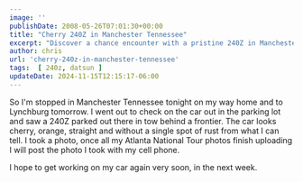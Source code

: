 ```yaml
---
image: ''
publishDate: 2008-05-26T07:01:30+00:00
title: "Cherry 240Z in Manchester Tennessee"
excerpt: "Discover a chance encounter with a pristine 240Z in Manchester, Tennessee and the author's anticipation to work on his own car project."
author: chris
url: 'cherry-240z-in-manchester-tennessee'
tags:  [ 240z, datsun ] 
updateDate: 2024-11-15T12:15:17-06:00
---
```


So I'm stopped in Manchester Tennessee tonight on my way home and to Lynchburg tomorrow. I went out to check on the car out in the parking lot and saw a 240Z parked out there in tow behind a frontier. The car looks cherry, orange, straight and without a single spot of rust from what I can tell. I took a photo, once all my Atlanta National Tour photos finish uploading I will post the photo I took with my cell phone.

I hope to get working on my car again very soon, in the next week.
